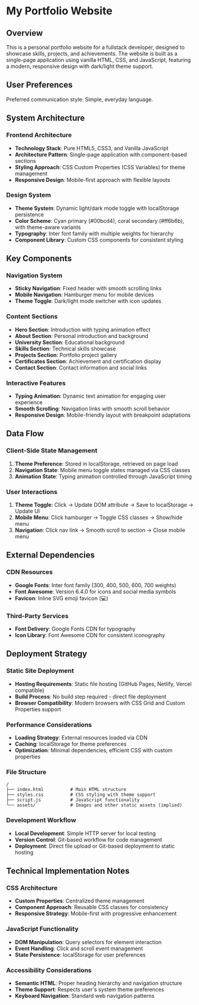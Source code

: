 # My Portfolio Website

## Overview

This is a personal portfolio website for a fullstack developer, designed to showcase skills, projects, and achievements. The website is built as a single-page application using vanilla HTML, CSS, and JavaScript, featuring a modern, responsive design with dark/light theme support.

## User Preferences

Preferred communication style: Simple, everyday language.

## System Architecture

### Frontend Architecture
- **Technology Stack**: Pure HTML5, CSS3, and Vanilla JavaScript
- **Architecture Pattern**: Single-page application with component-based sections
- **Styling Approach**: CSS Custom Properties (CSS Variables) for theme management
- **Responsive Design**: Mobile-first approach with flexible layouts

### Design System
- **Theme System**: Dynamic light/dark mode toggle with localStorage persistence
- **Color Scheme**: Cyan primary (#00bcd4), coral secondary (#ff6b6b), with theme-aware variants
- **Typography**: Inter font family with multiple weights for hierarchy
- **Component Library**: Custom CSS components for consistent styling

## Key Components

### Navigation System
- **Sticky Navigation**: Fixed header with smooth scrolling links
- **Mobile Navigation**: Hamburger menu for mobile devices
- **Theme Toggle**: Dark/light mode switcher with icon updates

### Content Sections
- **Hero Section**: Introduction with typing animation effect
- **About Section**: Personal introduction and background
- **University Section**: Educational background
- **Skills Section**: Technical skills showcase
- **Projects Section**: Portfolio project gallery
- **Certificates Section**: Achievement and certification display
- **Contact Section**: Contact information and social links

### Interactive Features
- **Typing Animation**: Dynamic text animation for engaging user experience
- **Smooth Scrolling**: Navigation links with smooth scroll behavior
- **Responsive Design**: Mobile-friendly layout with breakpoint adaptations

## Data Flow

### Client-Side State Management
1. **Theme Preference**: Stored in localStorage, retrieved on page load
2. **Navigation State**: Mobile menu toggle states managed via CSS classes
3. **Animation State**: Typing animation controlled through JavaScript timing

### User Interactions
1. **Theme Toggle**: Click → Update DOM attribute → Save to localStorage → Update UI
2. **Mobile Menu**: Click hamburger → Toggle CSS classes → Show/hide menu
3. **Navigation**: Click nav link → Smooth scroll to section → Close mobile menu

## External Dependencies

### CDN Resources
- **Google Fonts**: Inter font family (300, 400, 500, 600, 700 weights)
- **Font Awesome**: Version 6.4.0 for icons and social media symbols
- **Favicon**: Inline SVG emoji favicon (💻)

### Third-Party Services
- **Font Delivery**: Google Fonts CDN for typography
- **Icon Library**: Font Awesome CDN for consistent iconography

## Deployment Strategy

### Static Site Deployment
- **Hosting Requirements**: Static file hosting (GitHub Pages, Netlify, Vercel compatible)
- **Build Process**: No build step required - direct file deployment
- **Browser Compatibility**: Modern browsers with CSS Grid and Custom Properties support

### Performance Considerations
- **Loading Strategy**: External resources loaded via CDN
- **Caching**: localStorage for theme preferences
- **Optimization**: Minimal dependencies, efficient CSS with custom properties

### File Structure
```
/
├── index.html          # Main HTML structure
├── styles.css          # CSS styling with theme support
├── script.js           # JavaScript functionality
└── assets/             # Images and other static assets (implied)
```

### Development Workflow
- **Local Development**: Simple HTTP server for local testing
- **Version Control**: Git-based workflow for code management
- **Deployment**: Direct file upload or Git-based deployment to static hosting

## Technical Implementation Notes

### CSS Architecture
- **Custom Properties**: Centralized theme management
- **Component Approach**: Reusable CSS classes for consistency
- **Responsive Strategy**: Mobile-first with progressive enhancement

### JavaScript Functionality
- **DOM Manipulation**: Query selectors for element interaction
- **Event Handling**: Click and scroll event management
- **State Persistence**: localStorage for user preferences

### Accessibility Considerations
- **Semantic HTML**: Proper heading hierarchy and navigation structure
- **Theme Support**: Respects user's system theme preferences
- **Keyboard Navigation**: Standard web navigation patterns
